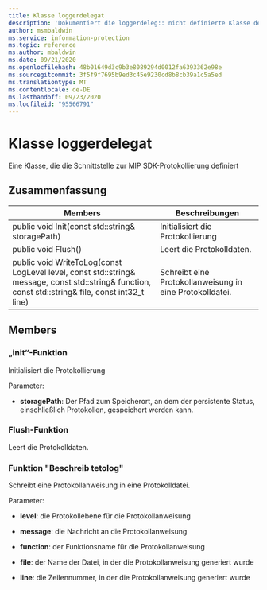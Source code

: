 ```yaml
---
title: Klasse loggerdelegat
description: 'Dokumentiert die loggerdeleg:: nicht definierte Klasse des Microsoft Information Protection (MIP) SDK.'
author: msmbaldwin
ms.service: information-protection
ms.topic: reference
ms.author: mbaldwin
ms.date: 09/21/2020
ms.openlocfilehash: 48b01649d3c9b3e8089294d0012fa6393362e98e
ms.sourcegitcommit: 3f5f9f7695b9ed3c45e9230cd8b8cb39a1c5a5ed
ms.translationtype: MT
ms.contentlocale: de-DE
ms.lasthandoff: 09/23/2020
ms.locfileid: "95566791"
---
```

# <a name="class-loggerdelegate"></a>Klasse loggerdelegat 
Eine Klasse, die die Schnittstelle zur MIP SDK-Protokollierung definiert
  
## <a name="summary"></a>Zusammenfassung
 Members                        | Beschreibungen                                
--------------------------------|---------------------------------------------
public void Init(const std::string& storagePath)  |  Initialisiert die Protokollierung
public void Flush()  |  Leert die Protokolldaten.
public void WriteToLog(const LogLevel level, const std::string& message, const std::string& function, const std::string& file, const int32_t line)  |  Schreibt eine Protokollanweisung in eine Protokolldatei.
  
## <a name="members"></a>Members
  
### <a name="init-function"></a>„init“-Funktion
Initialisiert die Protokollierung

Parameter:  
* **storagePath**: Der Pfad zum Speicherort, an dem der persistente Status, einschließlich Protokollen, gespeichert werden kann.


  
### <a name="flush-function"></a>Flush-Funktion
Leert die Protokolldaten.
  
### <a name="writetolog-function"></a>Funktion "Beschreib tetolog"
Schreibt eine Protokollanweisung in eine Protokolldatei.

Parameter:  
* **level**: die Protokollebene für die Protokollanweisung 


* **message**: die Nachricht an die Protokollanweisung 


* **function**: der Funktionsname für die Protokollanweisung 


* **file**: der Name der Datei, in der die Protokollanweisung generiert wurde 


* **line**: die Zeilennummer, in der die Protokollanweisung generiert wurde

